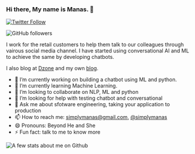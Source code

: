 ### Hi there, My name is Manas.  👋



[![Twitter Follow](https://img.shields.io/twitter/follow/simplymanas?style=social)](https://twitter.com/simplymanas)

![GitHub followers](https://img.shields.io/github/followers/simplymanas?label=Follow&style=social)



I work for the retail customers to help them talk to our colleagues through vairous social media channel. I have started using conversational AI and ML 
to achieve the same by developing chatbots.

I also blog at [Dzone](https://dzone.com/users/815217/simplymanas.html) and my own [blog](http://manasdash.thoughts2share.in/). 


<!--
**simplymanas/simplymanas** is a ✨ _special_ ✨ repository because its `README.md` (this file) appears on your GitHub profile. -->



- 🔭 I’m currently working on building a chatbot using ML and python.
- 🌱 I’m currently learning Machine Learning.
- 👯 I’m looking to collaborate on NLP, ML and python
- 🤔 I’m looking for help with testing chatbot and conversational 
- 💬 Ask me about sfotware engineering, taking your application to production
- 📫 How to reach me: [simplymanas@gmail.com](mailto:simplymanas@gmail.com), [@simplymanas](https://twitter.com/simplymanas)
- 😄 Pronouns: Beyond He and She
- ⚡ Fun fact: talk to me to know more 

![A few stats about me on Github](https://github-readme-stats.vercel.app/api?username=simplymanas&show_icons=true)
